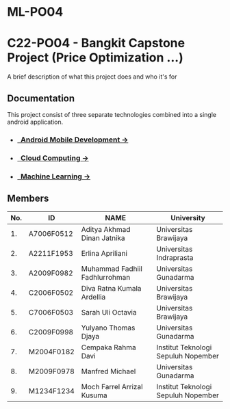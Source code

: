 # ML-PO04
# C22-PO04 - Bangkit Capstone Project (Price Optimization ...)
A brief description of what this project does and who it's for

## Documentation
This project consist of three separate technologies combined into a single android application.

- ### [&nbsp;&nbsp;Android Mobile Development &rarr;](https://github.com/linothomas14/price-optimizer-api)
- ### [&nbsp;&nbsp;Cloud Computing &rarr;](https://github.com/linothomas14/price-optimizer-api)
- ### [&nbsp;&nbsp;Machine Learning &rarr;](https://github.com/linothomas14/price-optimizer-api)

## Members
|No.| ID        |NAME           | University |
|---| ------------- |-------------| -----|
|1.| A7006F0512 |Aditya Akhmad Dinan Jatnika | Universitas Brawijaya
|2.| A2211F1953 | Erlina Apriliani |  Universitas Indraprasta
|3.|  A2009F0982 |Muhammad Fadhiil Fadhlurrohman  |  Universitas Gunadarma 
|4.| C2006F0502 | Diva Ratna Kumala Ardellia | Universitas Brawijaya
|5.|  C7006F0503 | Sarah Uli Octavia | Universitas Brawijaya
|6.|  C2009F0998 | Yulyano Thomas Djaya | Universitas Gunadarma
|7.| M2004F0182 |Cempaka Rahma Davi|  Institut Teknologi Sepuluh Nopember
|8.|  M2009F0978 | Manfred Michael |   Universitas Gunadarma
|9.|  M1234F1234 | Moch Farrel Arrizal Kusuma |   Institut Teknologi Sepuluh Nopember